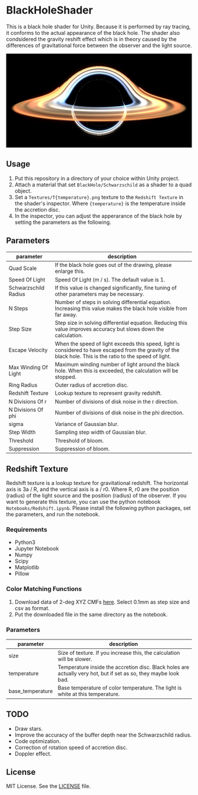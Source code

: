# BlackHoleShader

This is a black hole shader for Unity. Because it is performed by ray tracing, it conforms to the actual appearance of the black hole. 
The shader also condsidered the gravity reshift effect which is in theory caused by the differences of gravitational force between the observer and the light source.

![Screenshot](./screenshot.png)

## Usage
1. Put this repository in a directory of your choice within Unity project.
1. Attach a material that set `BlackHole/Schwarzschild` as a shader to a quad object.
1. Set a `Textures/T{temperature}.png` texture to the `Redshift Texture` in the shader's inspector.
   Where `{temperature}` is the temperature inside the accretion disc. 
1. In the inspector, you can adjust the apperarance of the black hole by setting the parameters as the following.

## Parameters
| parameter | description |
| --- | --- |
| Quad Scale | If the black hole goes out of the drawing, please enlarge this. |
| Speed Of Light | Speed Of Light (m / s). The default value is 1. |
| Schwarzschild Radius | If this value is changed significantly, fine tuning of other parameters may be necessary. |
| N Steps | Number of steps in solving differential equation. Increasing this value makes the black hole visible from far away. |
| Step Size | Step size in solving differential equation. Reducing this value improves accuracy but slows down the calculation. |
| Escape Velocity | When the speed of light exceeds this speed, light is considered to have escaped from the gravity of the black hole. This is the ratio to the speed of light. |
| Max Winding Of Light | Maximum winding number of light around the black hole. When this is exceeded, the calculation will be stopped. |
| Ring Radius | Outer radius of accretion disc. |
| Redshift Texture | Lookup texture to represent gravity redshift. |
| N Divisions Of r | Number of divisions of disk noise in the r direction. |
| N Divisions Of phi | Number of divisions of disk noise in the phi direction. |
| sigma | Variance of Gaussian blur. |
| Step Width | Sampling step width of Gaussian blur. |
| Threshold | Threshold of bloom. |
| Suppression | Suppression of bloom. |

## Redshift Texture
Redshift texture is a lookup texture for gravitational redshift.
The horizontal axis is 3a / R, and the vertical axis is a / r0.
Where R, r0 are the position (radius) of the light source and the position (radius) of the observer.
If you want to generate this texture, you can use the python notebook `Notebooks/Redshift.ipynb`.
Please install the following python packages, set the parameters, and run the notebook.

### Requirements
* Python3
* Jupyter Notebook
* Numpy
* Scipy
* Matplotlib
* Pillow

### Color Matching Functions
1. Download data of 2-deg XYZ CMFs [here](http://cvrl.ucl.ac.uk/cmfs.htm). Select 0.1mm as step size and csv as format.
1. Put the downloaded file in the same directory as the notebook.

### Parameters
| parameter | description |
| --- | --- |
| size | Size of texture. If you increase this, the calculation will be slower. |
| temperature | Temperature inside the accretion disc. Black holes are actually very hot, but if set as so, they maybe look bad. |
| base_temperature | Base temperature of color temperature. The light is white at this temperature. |

## TODO
* Draw stars.
* Improve the accuracy of the buffer depth near the Schwarzschild radius.
* Code optimization.
* Correction of rotation speed of accretion disc.
* Doppler effect.

## License
MIT License. See the [LICENSE](./LICENSE) file.
